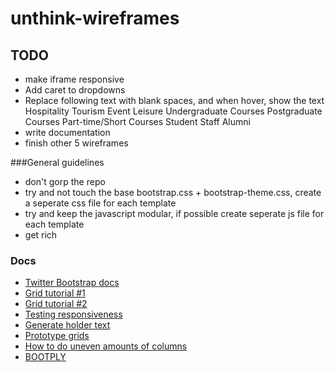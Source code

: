 unthink-wireframes
==================

## TODO
 - make iframe responsive
 - Add caret to dropdowns
 - Replace following text with blank spaces, and when hover, show the text
    Hospitality Tourism Event Leisure
    Undergraduate Courses Postgraduate Courses 
    Part-time/Short Courses Student Staff Alumni 
 - write documentation
 - finish other 5 wireframes

###General guidelines
- don't gorp the repo
- try and not touch the base bootstrap.css + bootstrap-theme.css,
  create a seperate css file for each template
- try and keep the javascript modular, if possible create seperate js file for each template
- get rich

### Docs
- [Twitter Bootstrap docs](http://getbootstrap.com/)
- [Grid tutorial #1](http://www.helloerik.com/bootstrap-3-grid-introduction)
- [Grid tutorial #2](http://www.helloerik.com/the-subtle-magic-behind-why-the-bootstrap-3-grid-works)
- [Testing responsiveness](http://lab.maltewassermann.com/viewport-resizer/)
- [Generate holder text](http://hipsteripsum.me/)
- [Prototype grids](http://shoelace.io)
- [How to do uneven amounts of columns](http://www.bootply.com/103863)
- [BOOTPLY](http://www.bootply.com/)
